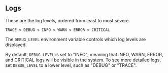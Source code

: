 ## Logs

These are the log levels, ordered from least to most severe.

```
TRACE < DEBUG < INFO < WARN < ERROR < CRITICAL
```

The `DEBUG_LEVEL` environment variable controls which log levels are displayed.

By default, `DEBUG_LEVEL` is set to "INFO", meaning that INFO, WARN, ERROR, and CRITICAL logs will be visible in the system. To see more detailed logs, set `DEBUG_LEVEL` to a lower level, such as "DEBUG" or "TRACE".
